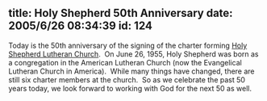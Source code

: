title: Holy Shepherd 50th Anniversary
date: 2005/6/26 08:34:39
id: 124
---
Today is the 50th anniversary of the signing of the charter forming [Holy Shepherd Lutheran Church](http://www.holyshepherd.net/).  On June 26, 1955, Holy Shepherd was born as a congregation in the American Lutheran Church (now the Evangelical Lutheran Church in America).  While many things have changed, there are still six charter members at the church.  So as we celebrate the past 50 years today, we look forward to working with God for the next 50 as well.

